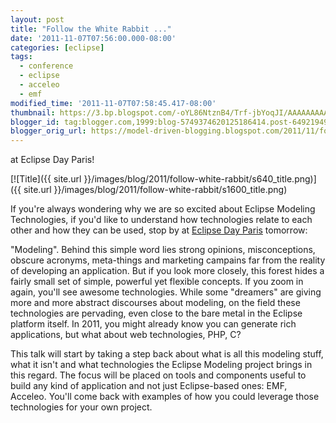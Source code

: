 ```yaml
---
layout: post
title: "Follow the White Rabbit ..."
date: '2011-11-07T07:56:00.000-08:00'
categories: [eclipse]
tags:
  - conference
  - eclipse
  - acceleo
  - emf
modified_time: '2011-11-07T07:58:45.417-08:00'
thumbnail: https://3.bp.blogspot.com/-oYL86NtznB4/Trf-jbYoqJI/AAAAAAAAApI/cSwQ2ghyGMg/s72-c/title.png
blogger_id: tag:blogger.com,1999:blog-5749374620125186414.post-6492194988526543878
blogger_orig_url: https://model-driven-blogging.blogspot.com/2011/11/follow-white-rabbit.html
---
```


at Eclipse Day Paris!

[![Title]({{ site.url }}/images/blog/2011/follow-white-rabbit/s640_title.png)]({{ site.url }}/images/blog/2011/follow-white-rabbit/s1600_title.png)

If you're always wondering why we are so excited about Eclipse Modeling Technologies, if you'd like to understand how technologies relate to each other and how they can be used, stop by at [Eclipse Day Paris](https://www.eclipsedayparis.com/) tomorrow:

"Modeling". Behind this simple word lies strong opinions, misconceptions, obscure acronyms, meta-things and marketing campains far from the reality of developing an application. But if you look more closely, this forest hides a fairly small set of simple, powerful yet flexible concepts. If you zoom in again, you'll see awesome technologies. While some "dreamers" are giving more and more abstract discourses about modeling, on the field these technologies are pervading, even close to the bare metal in the Eclipse platform itself. In 2011, you might already know you can generate rich applications, but what about web technologies, PHP, C?

This talk will start by taking a step back about what is all this modeling stuff, what it isn't and what technologies the Eclipse Modeling project brings in this regard. The focus will be placed on tools and components useful to build any kind of application and not just Eclipse-based ones: EMF, Acceleo. You'll come back with examples of how you could leverage those technologies for your own project.


